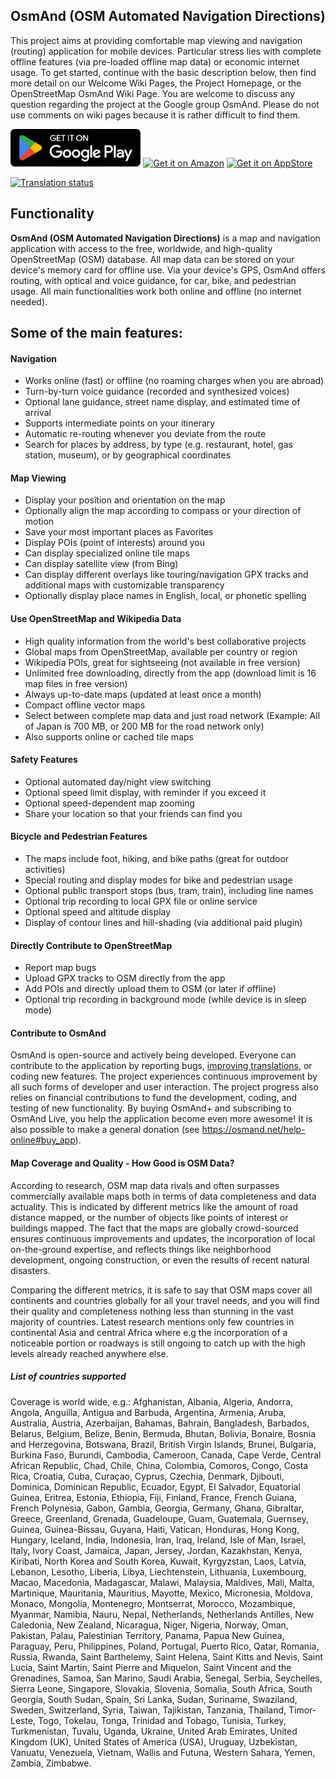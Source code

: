 OsmAnd (OSM Automated Navigation Directions)
------------
This project aims at providing comfortable map viewing and navigation (routing) application for mobile devices. Particular stress lies with complete offline features (via pre-loaded offline map data) or economic internet usage.
To get started, continue with the basic description below, then find more detail on our Welcome Wiki Pages, the Project Homepage, or the OpenStreetMap OsmAnd Wiki Page.
You are welcome to discuss any question regarding the project at the Google group OsmAnd. Please do not use comments on wiki pages because it is rather difficult to find them.

<a href="https://play.google.com/store/apps/details?id=net.osmand" target="_blank">
<img src="https://github.com/osmandapp/osmandapp.github.io/blob/master/website/images/help/badge_store_google_play.png" alt="Get it on Google Play" height="60"/></a>
<a href="https://www.amazon.com/OsmAnd-Maps-Navigation/dp/B00D0SA8I8" target="_blank">
<img src="https://github.com/osmandapp/osmandapp.github.io/blob/master/website/images/help/badge_store_amazon.png" alt="Get it on Amazon" height="60"/></a>
<a href="https://apps.apple.com/app/apple-store/id934850257" target="_blank">
<img src="https://github.com/osmandapp/osmandapp.github.io/blob/master/website/images/help/badge_store_appstore.png" alt="Get it on AppStore" height="60"/></a>


<p>
<a href="https://hosted.weblate.org/engage/osmand/">
<img src="https://hosted.weblate.org/widgets/osmand/-/svg-badge.svg" alt="Translation status" />
</a>
</p>

Functionality
-------------
**OsmAnd (OSM Automated Navigation Directions)** is a map and navigation application with access to the free, worldwide, and high-quality OpenStreetMap (OSM) database.
All map data can be stored on your device's memory card for offline use.
Via your device's GPS, OsmAnd offers routing, with optical and voice guidance, for car, bike, and pedestrian usage.
All main functionalities work both online and offline (no internet needed).


## Some of the main features:

#### Navigation
 * Works online (fast) or offline (no roaming charges when you are abroad)
 * Turn-by-turn voice guidance (recorded and synthesized voices)
 * Optional lane guidance, street name display, and estimated time of arrival
 * Supports intermediate points on your itinerary
 * Automatic re-routing whenever you deviate from the route
 * Search for places by address, by type (e.g. restaurant, hotel, gas station, museum), or by geographical coordinates

#### Map Viewing
 * Display your position and orientation on the map
 * Optionally align the map according to compass or your direction of motion
 * Save your most important places as Favorites
 * Display POIs (point of interests) around you
 * Can display specialized online tile maps
 * Can display satellite view (from Bing)
 * Can display different overlays like touring/navigation GPX tracks and additional maps with customizable transparency
 * Optionally display place names in English, local, or phonetic spelling

#### Use OpenStreetMap and Wikipedia Data
 * High quality information from the world's best collaborative projects
 * Global maps from OpenStreetMap, available per country or region
 * Wikipedia POIs, great for sightseeing (not available in free version)
 * Unlimited free downloading, directly from the app (download limit is 16 map files in free version)
 * Always up-to-date maps (updated at least once a month)
 * Compact offline vector maps
 * Select between complete map data and just road network (Example: All of Japan is 700 MB, or 200 MB for the road network only)
 * Also supports online or cached tile maps

#### Safety Features
 * Optional automated day/night view switching
 * Optional speed limit display, with reminder if you exceed it
 * Optional speed-dependent map zooming
 * Share your location so that your friends can find you

#### Bicycle and Pedestrian Features
 * The maps include foot, hiking, and bike paths (great for outdoor activities)
 * Special routing and display modes for bike and pedestrian usage
 * Optional public transport stops (bus, tram, train), including line names
 * Optional trip recording to local GPX file or online service
 * Optional speed and altitude display
 * Display of contour lines and hill-shading (via additional paid plugin)

#### Directly Contribute to OpenStreetMap
 * Report map bugs
 * Upload GPX tracks to OSM directly from the app
 * Add POIs and directly upload them to OSM (or later if offline)
 * Optional trip recording in background mode (while device is in sleep mode)


#### Contribute to OsmAnd
OsmAnd is open-source and actively being developed.
Everyone can contribute to the application by reporting bugs, [improving translations](https://hosted.weblate.org/projects/osmand/), or coding new features.
The project experiences continuous improvement by all such forms of developer and user interaction.
The project progress also relies on financial contributions to fund the development, coding, and testing of new functionality.
By buying OsmAnd+ and subscribing to OsmAnd Live, you help the application become even more awesome!
It is also possible to make a general donation (see https://osmand.net/help-online#buy_app).


#### Map Coverage and Quality - How Good is OSM Data?

According to research, OSM map data rivals and often surpasses commercially available maps both in terms of data completeness and data actuality. This is indicated by different metrics like the amount of road distance mapped, or the number of objects like points of interest or buildings mapped. The fact that the maps are globally crowd-sourced ensures continuous improvements and updates, the incorporation of local on-the-ground expertise, and reflects things like neighborhood development, ongoing construction, or even the results of recent natural disasters.

Comparing the different metrics, it is safe to say that OSM maps cover all continents and countries globally for all your travel needs, and you will find their quality and completeness nothing less than stunning in the vast majority of countries. Latest research mentions only few countries in continental Asia and central Africa where e.g the incorporation of a noticeable portion or roadways is still ongoing to catch up with the high levels already reached anywhere else.


##### List of countries supported
Coverage is world wide, e.g.: Afghanistan, Albania, Algeria, Andorra, Angola, Anguilla,
Antigua and Barbuda, Argentina, Armenia, Aruba, Australia, Austria, Azerbaijan,
Bahamas, Bahrain, Bangladesh, Barbados, Belarus, Belgium, Belize, Benin, Bermuda,
Bhutan, Bolivia, Bonaire, Bosnia and Herzegovina, Botswana, Brazil,
British Virgin Islands, Brunei, Bulgaria, Burkina Faso, Burundi, Cambodia, Cameroon,
Canada, Cape Verde, Central African Republic, Chad, Chile, China, Colombia, Comoros,
Congo, Costa Rica, Croatia, Cuba, Curaçao, Cyprus, Czechia, Denmark, Djibouti, Dominica,
Dominican Republic, Ecuador, Egypt, El Salvador, Equatorial Guinea, Eritrea, Estonia,
Ethiopia, Fiji, Finland, France, French Guiana, French Polynesia, Gabon, Gambia,
Georgia, Germany, Ghana, Gibraltar, Greece, Greenland, Grenada, Guadeloupe, Guam,
Guatemala, Guernsey, Guinea, Guinea-Bissau, Guyana, Haiti, Vatican, Honduras, Hong Kong,
Hungary, Iceland, India, Indonesia, Iran, Iraq, Ireland, Isle of Man, Israel, Italy,
Ivory Coast, Jamaica, Japan, Jersey, Jordan, Kazakhstan, Kenya, Kiribati,
North Korea and South Korea, Kuwait, Kyrgyzstan, Laos, Latvia, Lebanon, Lesotho,
Liberia, Libya, Liechtenstein, Lithuania, Luxembourg, Macao, Macedonia, Madagascar,
Malawi, Malaysia, Maldives, Mali, Malta, Martinique, Mauritania, Mauritius, Mayotte,
Mexico, Micronesia, Moldova, Monaco, Mongolia, Montenegro, Montserrat, Morocco,
Mozambique, Myanmar, Namibia, Nauru, Nepal, Netherlands, Netherlands Antilles,
New Caledonia, New Zealand, Nicaragua, Niger, Nigeria, Norway, Oman, Pakistan, Palau,
Palestinian Territory, Panama, Papua New Guinea, Paraguay, Peru, Philippines, Poland,
Portugal, Puerto Rico, Qatar, Romania, Russia, Rwanda, Saint Barthelemy, Saint Helena,
Saint Kitts and Nevis, Saint Lucia, Saint Martin, Saint Pierre and Miquelon,
Saint Vincent and the Grenadines, Samoa, San Marino, Saudi Arabia, Senegal, Serbia,
Seychelles, Sierra Leone, Singapore, Slovakia, Slovenia, Somalia, South Africa,
South Georgia, South Sudan, Spain, Sri Lanka, Sudan, Suriname, Swaziland, Sweden,
Switzerland, Syria, Taiwan, Tajikistan, Tanzania, Thailand, Timor-Leste, Togo,
Tokelau, Tonga, Trinidad and Tobago, Tunisia, Turkey, Turkmenistan, Tuvalu, Uganda,
Ukraine, United Arab Emirates, United Kingdom (UK), United States of America (USA),
Uruguay, Uzbekistan, Vanuatu, Venezuela, Vietnam, Wallis and Futuna, Western Sahara,
Yemen, Zambia, Zimbabwe.
